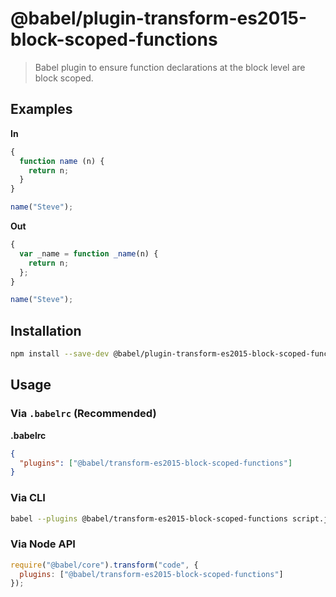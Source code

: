 # @babel/plugin-transform-es2015-block-scoped-functions

> Babel plugin to ensure function declarations at the block level are block scoped.

## Examples

**In**

```javascript
{
  function name (n) {
    return n;
  }
}

name("Steve");
```

**Out**

```javascript
{
  var _name = function _name(n) {
    return n;
  };
}

name("Steve");
```

## Installation

```sh
npm install --save-dev @babel/plugin-transform-es2015-block-scoped-functions
```

## Usage

### Via `.babelrc` (Recommended)

**.babelrc**

```json
{
  "plugins": ["@babel/transform-es2015-block-scoped-functions"]
}
```

### Via CLI

```sh
babel --plugins @babel/transform-es2015-block-scoped-functions script.js
```

### Via Node API

```javascript
require("@babel/core").transform("code", {
  plugins: ["@babel/transform-es2015-block-scoped-functions"]
});
```
